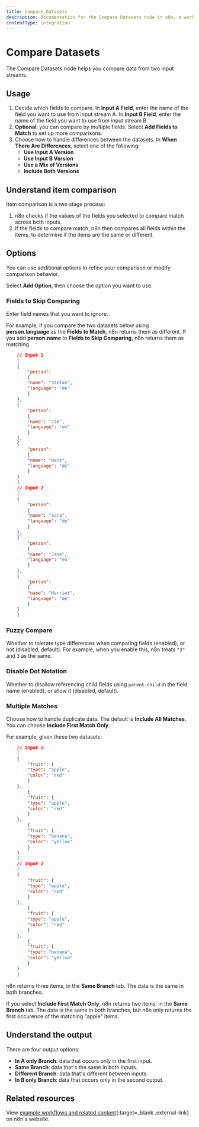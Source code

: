 ```yaml
---
title: Compare Datasets
description: Documentation for the Compare Datasets node in n8n, a workflow automation platform. Includes guidance on usage, and links to examples.
contentType: integration
---
```


# Compare Datasets

The Compare Datasets node helps you compare data from two input streams.

## Usage

1. Decide which fields to compare. In **Input A Field**, enter the name of the field you want to use from input stream A. In **Input B Field**, enter the name of the field you want to use from input stream B. 
2. **Optional**: you can compare by multiple fields. Select **Add Fields to Match** to set up more comparisons.
3. Choose how to handle differences between the datasets. In **When There Are Differences**, select one of the following:
	* **Use Input A Version**
	* **Use Input B Version**
	* **Use a Mix of Versions**
	* **Include Both Versions**

## Understand item comparison

Item comparison is a two stage process:

1. n8n checks if the values of the fields you selected to compare match across both inputs.
2. If the fields to compare match, n8n then compares all fields within the items, to determine if the items are the same or different.


## Options

You can use additional options to refine your comparison or modify comparison behavior.

Select **Add Option**, then choose the option you want to use.

### Fields to Skip Comparing

Enter field names that you want to ignore. 

For example, if you compare the two datasets below using **person.language** as the **Fields to Match**, n8n returns them as different. If you add **person.name** to **Fields to Skip Comparing**, n8n returns them as matching.

```json
	// Input 1
	[
	{
		"person":
		{
		"name":	"Stefan",
		"language":	"de"
		}
	},
	{
		"person":
		{
		"name":	"Jim",
		"language":	"en"
		}
	},
	{
		"person":
		{
		"name":	"Hans",
		"language":	"de"
		}
	}
	]
	// Input 2
	[
	{
		"person":
		{
		"name":	"Sara",
		"language":	"de"
		}
	},
	{
		"person":
		{
		"name":	"Jane",
		"language":	"en"
		}
	},
	{
		"person":
		{
		"name":	"Harriet",
		"language":	"de"
		}
	}
	]
```

### Fuzzy Compare

Whether to tolerate type differences when comparing fields (enabled), or not (disabled, default). For example, when you enable this, n8n treats `"3"` and `3` as the same.

### Disable Dot Notation

Whether to disallow referencing child fields using `parent.child` in the field name (enabled), or allow it (disabled, default).

### Multiple Matches

Choose how to handle duplicate data. The default is **Include All Matches**. You can choose **Include First Match Only**.

For example, given these two datasets:
```json
	// Input 1
	[
	{
		"fruit": {
		"type": "apple",
		"color": "red"
		}
	},
		{
		"fruit": {
		"type": "apple",
		"color": "red"
		}
	},
		{
		"fruit": {
		"type": "banana",
		"color": "yellow"
		}
	}
	]
	// Input 2
	[
	{
		"fruit": {
		"type": "apple",
		"color": "red"
		}
	},
		{
		"fruit": {
		"type": "apple",
		"color": "red"
		}
	},
		{
		"fruit": {
		"type": "banana",
		"color": "yellow"
		}
	}
	]
```

n8n returns three items, in the **Same Branch** tab. The data is the same in both branches.

If you select **Include First Match Only**, n8n returns two items, in the **Same Branch** tab. The data is the same in both branches, but n8n only returns the first occurence of the matching "apple" items.



## Understand the output

There are four output options:

* **In A only Branch**: data that occurs only in the first input.
* **Same Branch**: data that's the same in both inputs.
* **Different Branch**: data that's different between inputs.
* **In B only Branch**: data that occurs only in the second output.

## Related resources

View [example workflows and related content](https://n8n.io/integrations/compare-datasets/){:target=_blank .external-link} on n8n's website.

